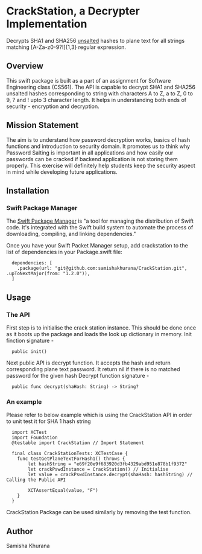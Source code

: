 # CrackStation, a Decrypter Implementation

Decrypts SHA1 and SHA256 [unsalted](https://en.wikipedia.org/wiki/Salt_(cryptography)) hashes to plane text for all strings matching [A-Za-z0-9?!]{1,3} regular expression.

## Overview

This swift package is built as a part of an assignment for Software Engineering class (CS561). The API is capable to decrypt SHA1 and SHA256 unsalted hashes corresponding to string with characters A to Z, a to Z, 0 to 9, ? and ! upto 3 character length. It helps in understanding both ends of security - encryption and decryption.

## Mission Statement

The aim is to understand how password decryption works, basics of hash functions and introduction to security domain. It promotes us to think why Password Salting is important in all applications and how easily our passwords can be cracked if backend application is not storing them properly. This exercise will definitely help students keep the security aspect in mind while developing future applications.

## Installation

### Swift Package Manager

The [Swift Package Manager](https://www.swift.org/package-manager) is "a tool for managing the distribution of Swift code. It's integrated with the Swift build system to automate the process of downloading, compiling, and linking dependencies."

Once you have your Swift Packet Manager setup, add crackstation to the list of dependencies in your Package.swift file:

```
  dependencies: [
    .package(url: "git@github.com:samishakhurana/CrackStation.git", .upToNextMajor(from: "1.2.0")),
  ]
```

## Usage

### The API

First step is to initialise the crack station instance. This should be done once as it boots up the package and loads the look up dictionary in memory.
Init finction signature - 

```
  public init()
```

Next public API is decrypt function. It accepts the hash and return corresponding plane text password. It return nil if there is no matched password for the given hash
Decrypt function signature - 

```
  public func decrypt(shaHash: String) -> String?
```

### An example

Please refer to below example which is using the CrackStation API in order to unit test it for SHA 1 hash string

```
  import XCTest
  import Foundation
  @testable import CrackStation // Import Statement
  
  final class CrackStationTests: XCTestCase {
    func testGetPlaneTextForHash1() throws {
        let hashString = "e69f20e9f683920d3fb4329abd951e878b1f9372"
        let crackPswdInstance = CrackStation() // Initialise
        let value = crackPswdInstance.decrypt(shaHash: hashString) // Calling the Public API
        
        XCTAssertEqual(value, "F")
    }
  }
```

CrackStation Package can be used similarly by removing the test function.

## Author

Samisha Khurana


